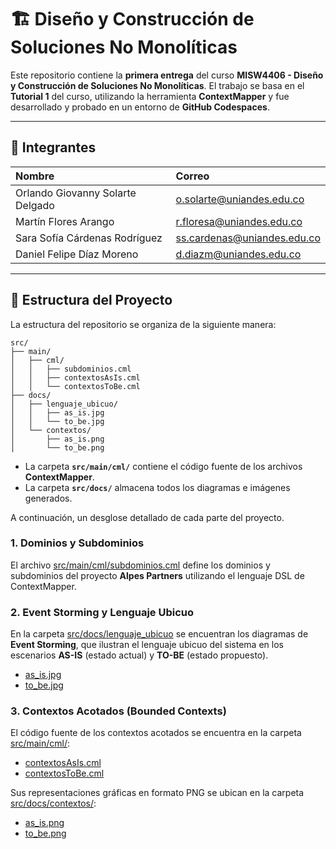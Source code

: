 # 🏗️ Diseño y Construcción de Soluciones No Monolíticas

Este repositorio contiene la **primera entrega** del curso **MISW4406 - Diseño y Construcción de Soluciones No Monolíticas**. El trabajo se basa en el **Tutorial 1** del curso, utilizando la herramienta **ContextMapper** y fue desarrollado y probado en un entorno de **GitHub Codespaces**.

---

## 👥 Integrantes

| Nombre | Correo |
| :--- | :--- |
| Orlando Giovanny Solarte Delgado | o.solarte@uniandes.edu.co |
| Martín Flores Arango | r.floresa@uniandes.edu.co |
| Sara Sofía Cárdenas Rodríguez | ss.cardenas@uniandes.edu.co |
| Daniel Felipe Díaz Moreno | d.diazm@uniandes.edu.co |

---

## 📂 Estructura del Proyecto

La estructura del repositorio se organiza de la siguiente manera:

```
src/
├── main/
│   ├── cml/
│   │   ├── subdominios.cml
│   │   ├── contextosAsIs.cml
│   │   └── contextosToBe.cml
├── docs/
│   ├── lenguaje_ubicuo/
│   │   ├── as_is.jpg
│   │   └── to_be.jpg
│   └── contextos/
│       ├── as_is.png
│       └── to_be.png
```

- La carpeta **`src/main/cml/`** contiene el código fuente de los archivos **ContextMapper**.
- La carpeta **`src/docs/`** almacena todos los diagramas e imágenes generados.

A continuación, un desglose detallado de cada parte del proyecto.

### 1. Dominios y Subdominios

El archivo [src/main/cml/subdominios.cml](./src/main/cml/subdominios.cml) define los dominios y subdominios del proyecto **Alpes Partners** utilizando el lenguaje DSL de ContextMapper.

### 2. Event Storming y Lenguaje Ubicuo

En la carpeta [src/docs/lenguaje_ubicuo](./src/docs/lenguaje_ubicuo) se encuentran los diagramas de **Event Storming**, que ilustran el lenguaje ubicuo del sistema en los escenarios **AS-IS** (estado actual) y **TO-BE** (estado propuesto).

- [as_is.jpg](./src/docs/lenguaje_ubicuo/as_is.jpg)
- [to_be.jpg](./src/docs/lenguaje_ubicuo/to_be.jpg)

### 3. Contextos Acotados (Bounded Contexts)

El código fuente de los contextos acotados se encuentra en la carpeta [src/main/cml/](./src/main/cml/):

- [contextosAsIs.cml](./src/main/cml/contextosAsIs.cml)
- [contextosToBe.cml](./src/main/cml/contextosToBe.cml)

Sus representaciones gráficas en formato PNG se ubican en la carpeta [src/docs/contextos/](./src/docs/contextos/):

- [as_is.png](./src/docs/contextos/as_is.png)
- [to_be.png](./src/docs/contextos/to_be.png)